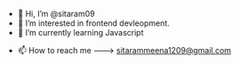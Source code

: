 - 👋 Hi, I’m @sitaram09
- 👀 I’m interested in frontend devleopment.
- 🌱 I’m currently learning Javascript
 <!--💞️ I’m looking to collaborate on ...-->
- 📫 How to reach me ---> sitarammeena1209@gmail.com

<!---
sitaram09/sitaram09 is a ✨ special ✨ repository because its `README.md` (this file) appears on your GitHub profile.
You can click the Preview link to take a look at your changes.
--->

